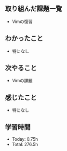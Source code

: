## 取り組んだ課題一覧
- Vimの復習
## わかったこと
- 特になし
## 次やること
- Vimの課題
## 感じたこと
- 特になし
## 学習時間
- Today: 0.75h
- Total: 276.5h

